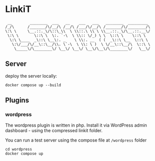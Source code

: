 # LinkiT

```
 __        ________  ___   __    ___   ___   ________  _________  
/_/\      /_______/\/__/\ /__/\ /___/\/__/\ /_______/\/________/\ 
\:\ \     \__.::._\/\::\_\\  \ \\::.\ \\ \ \\__.::._\/\__.::.__\/ 
 \:\ \       \::\ \  \:. `-\  \ \\:: \/_) \ \  \::\ \    \::\ \   
  \:\ \____  _\::\ \__\:. _    \ \\:. __  ( (  _\::\ \__  \::\ \  
   \:\/___/\/__\::\__/\\. \`-\  \ \\: \ )  \ \/__\::\__/\  \::\ \ 
    \_____\/\________\/ \__\/ \__\/ \__\/\__\/\________\/   \__\/ 

```

## Server

deploy the server locally:
```
docker compose up --build
```

## Plugins
### wordpress

The wordpress plugin is written in php.
Install it via WordPress admin dashboard - using the compressed linkit folder.

You can run a test server using the compose file at `/wordpress` folder
```
cd wordpress
docker compose up 
```
